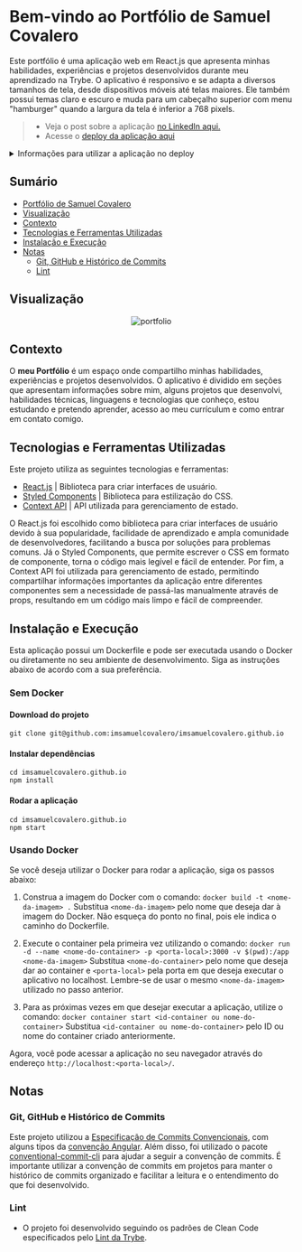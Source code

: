 # Bem-vindo ao Portfólio de Samuel Covalero

Este portfólio é uma aplicação web em React.js que apresenta minhas habilidades, experiências e projetos desenvolvidos durante meu aprendizado na Trybe. O aplicativo é responsivo e se adapta a diversos tamanhos de tela, desde dispositivos móveis até telas maiores. Ele também possui temas claro e escuro e muda para um cabeçalho superior com menu "hamburger" quando a largura da tela é inferior a 768 pixels.

> - Veja o post sobre a aplicação [no LinkedIn aqui.](https://www.linkedin.com/posts/samuelcovalero_frontend-css-frontend-activity-6986069228311207936-lOwP?utm_source=share&utm_medium=member_desktop)
> - Acesse o [deploy da aplicação aqui](https://project-star-wars-planets-search.vercel.app/)

<details>
<summary>Informações para utilizar a aplicação no deploy</summary><br>
 
 - Não precisa logar, basta acessar e navegar.
 
</details>

## Sumário
- [Portfólio de Samuel Covalero](#bem-vindo-ao-portfólio-de-samuel-covalero)
- [Visualização](#visualização)
- [Contexto](#contexto)
- [Tecnologias e Ferramentas Utilizadas](#tecnologias-e-ferramentas-utilizadas)
- [Instalação e Execução](#instalação-e-execução)
- [Notas](#notas)
  - [Git, GitHub e Histórico de Commits](#git-github-e-histórico-de-commits)
  - [Lint](#lint)

## Visualização

<div align="center">

![portfolio](https://user-images.githubusercontent.com/98184355/230674423-38e1815b-6320-4c55-b871-807b6ca2f4a7.gif)

</div>

## Contexto

O __meu Portfólio__ é um espaço onde compartilho minhas habilidades, experiências e projetos desenvolvidos. O aplicativo é dividido em seções que apresentam informações sobre mim, alguns projetos que desenvolvi, habilidades técnicas, linguagens e tecnologias que conheço, estou estudando e pretendo aprender, acesso ao meu currículum e como entrar em contato comigo.

## Tecnologias e Ferramentas Utilizadas

Este projeto utiliza as seguintes tecnologias e ferramentas:

- [React.js](https://reactjs.org/docs/getting-started.html) | Biblioteca para criar interfaces de usuário.
- [Styled Components](https://styled-components.com/) | Biblioteca para estilização do CSS.
- [Context API](https://pt-br.reactjs.org/docs/context.html) | API utilizada para gerenciamento de estado.

O React.js foi escolhido como biblioteca para criar interfaces de usuário devido à sua popularidade, facilidade de aprendizado e ampla comunidade de desenvolvedores, facilitando a busca por soluções para problemas comuns. Já o Styled Components, que permite escrever o CSS em formato de componente, torna o código mais legível e fácil de entender. Por fim, a Context API foi utilizada para gerenciamento de estado, permitindo compartilhar informações importantes da aplicação entre diferentes componentes sem a necessidade de passá-las manualmente através de props, resultando em um código mais limpo e fácil de compreender.

## Instalação e Execução

Esta aplicação possui um Dockerfile e pode ser executada usando o Docker ou diretamente no seu ambiente de desenvolvimento. Siga as instruções abaixo de acordo com a sua preferência.

### Sem Docker

#### Download do projeto
```
git clone git@github.com:imsamuelcovalero/imsamuelcovalero.github.io
```
#### Instalar dependências
```
cd imsamuelcovalero.github.io
npm install
```
#### Rodar a aplicação
```
cd imsamuelcovalero.github.io
npm start
```

### Usando Docker

Se você deseja utilizar o Docker para rodar a aplicação, siga os passos abaixo:

1. Construa a imagem do Docker com o comando:
```docker build -t <nome-da-imagem> .```
Substitua `<nome-da-imagem>` pelo nome que deseja dar à imagem do Docker. Não esqueça do ponto no final, pois ele indica o caminho do Dockerfile.

2. Execute o container pela primeira vez utilizando o comando:
```docker run -d --name <nome-do-container> -p <porta-local>:3000 -v $(pwd):/app <nome-da-imagem>```
Substitua `<nome-do-container>` pelo nome que deseja dar ao container e `<porta-local>` pela porta em que deseja executar o aplicativo no localhost. Lembre-se de usar o mesmo `<nome-da-imagem>` utilizado no passo anterior.

3. Para as próximas vezes em que desejar executar a aplicação, utilize o comando:
```docker container start <id-container ou nome-do-container>```
Substitua `<id-container ou nome-do-container>` pelo ID ou nome do container criado anteriormente.

Agora, você pode acessar a aplicação no seu navegador através do endereço `http://localhost:<porta-local>/`.

## Notas
### Git, GitHub e Histórico de Commits
Este projeto utilizou a [Especificação de Commits Convencionais](https://www.conventionalcommits.org/en/v1.0.0/), com alguns tipos da [convenção Angular](https://github.com/angular/angular/blob/22b96b9/CONTRIBUTING.md#-commit-message-guidelines). Além disso, foi utilizado o pacote [conventional-commit-cli](https://www.npmjs.com/package/conventional-commit-cli) para ajudar a seguir a convenção de commits. É importante utilizar a convenção de commits em projetos para manter o histórico de commits organizado e facilitar a leitura e o entendimento do que foi desenvolvido.

### Lint
- O projeto foi desenvolvido seguindo os padrões de Clean Code especificados pelo [Lint da Trybe](https://github.com/betrybe/eslint-config-trybe).
